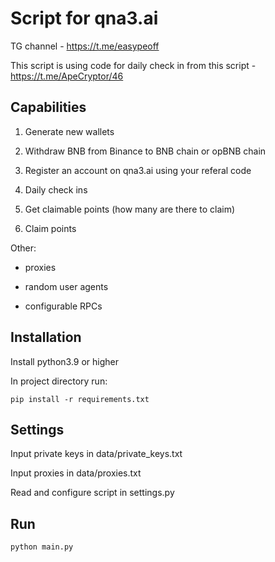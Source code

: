 # Script for qna3.ai

TG channel - https://t.me/easypeoff

This script is using code for daily check in from this script - https://t.me/ApeCryptor/46

## Capabilities

1) Generate new wallets

2) Withdraw BNB from Binance to BNB chain or opBNB chain

3) Register an account on qna3.ai using your referal code

4) Daily check ins

5) Get claimable points (how many are there to claim)

6) Claim points

Other:

- proxies

- random user agents

- configurable RPCs

## Installation

Install python3.9 or higher

In project directory run:
```
pip install -r requirements.txt
```

## Settings


Input private keys in data/private_keys.txt

Input proxies in data/proxies.txt

Read and configure script in settings.py

## Run
```
python main.py
```
